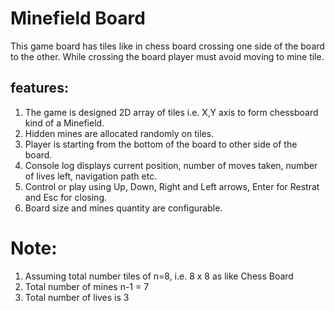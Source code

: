 # Minefield Board 

This game board has tiles like in chess board crossing one side of the board to the other. While crossing the board player must avoid moving to mine tile. 

## features:

1. The game is designed 2D array of tiles i.e. X,Y axis to form chessboard kind of a Minefield.
1. Hidden mines are allocated randomly on tiles.
1. Player is starting from the bottom of the board to other side of the board. 
1. Console log displays current position, number of moves taken, number of lives left, navigation path etc.
1. Control or play using Up, Down, Right and Left arrows, Enter for Restrat and Esc for closing. 
1. Board size and mines quantity are configurable.


# Note:

1. Assuming total number tiles of n=8, i.e. 8 x 8 as like Chess Board
1. Total number of mines n-1 = 7
1. Total number of lives is 3